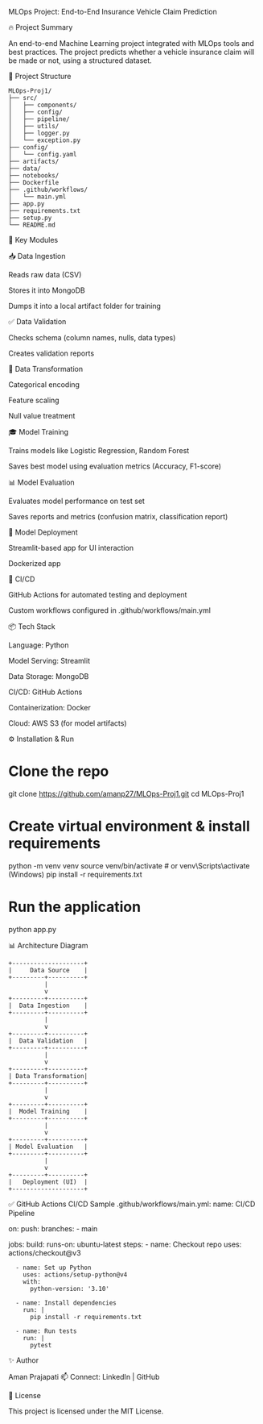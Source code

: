 MLOps Project: End-to-End Insurance Vehicle Claim Prediction

🔥 Project Summary

An end-to-end Machine Learning project integrated with MLOps tools and best practices. The project predicts whether a vehicle insurance claim will be made or not, using a structured dataset.

🧱 Project Structure
```
MLOps-Proj1/
├── src/
│   ├── components/
│   ├── config/
│   ├── pipeline/
│   ├── utils/
│   ├── logger.py
│   └── exception.py
├── config/
│   └── config.yaml
├── artifacts/
├── data/
├── notebooks/
├── Dockerfile
├── .github/workflows/
│   └── main.yml
├── app.py
├── requirements.txt
├── setup.py
└── README.md
```
🧩 Key Modules

📥 Data Ingestion

Reads raw data (CSV)

Stores it into MongoDB

Dumps it into a local artifact folder for training

✅ Data Validation

Checks schema (column names, nulls, data types)

Creates validation reports

🔄 Data Transformation

Categorical encoding

Feature scaling

Null value treatment

🎓 Model Training

Trains models like Logistic Regression, Random Forest

Saves best model using evaluation metrics (Accuracy, F1-score)

📊 Model Evaluation

Evaluates model performance on test set

Saves reports and metrics (confusion matrix, classification report)

🚀 Model Deployment

Streamlit-based app for UI interaction

Dockerized app

🔁 CI/CD

GitHub Actions for automated testing and deployment

Custom workflows configured in .github/workflows/main.yml

📦 Tech Stack

Language: Python

Model Serving: Streamlit

Data Storage: MongoDB

CI/CD: GitHub Actions

Containerization: Docker

Cloud: AWS S3 (for model artifacts)

⚙️ Installation & Run
# Clone the repo
git clone https://github.com/amanp27/MLOps-Proj1.git
cd MLOps-Proj1

# Create virtual environment & install requirements
python -m venv venv
source venv/bin/activate  # or venv\Scripts\activate (Windows)
pip install -r requirements.txt

# Run the application
python app.py

📊 Architecture Diagram
```
+--------------------+
|     Data Source    |
+---------+----------+
          |
          v
+---------+----------+
|  Data Ingestion    |
+---------+----------+
          |
          v
+---------+----------+
|  Data Validation   |
+---------+----------+
          |
          v
+---------+----------+
| Data Transformation|
+---------+----------+
          |
          v
+---------+----------+
|  Model Training    |
+---------+----------+
          |
          v
+---------+----------+
| Model Evaluation   |
+---------+----------+
          |
          v
+---------+----------+
|   Deployment (UI)  |
+--------------------+
```

✅ GitHub Actions CI/CD
Sample .github/workflows/main.yml:
name: CI/CD Pipeline

on:
  push:
    branches:
      - main

jobs:
  build:
    runs-on: ubuntu-latest
    steps:
      - name: Checkout repo
        uses: actions/checkout@v3

      - name: Set up Python
        uses: actions/setup-python@v4
        with:
          python-version: '3.10'

      - name: Install dependencies
        run: |
          pip install -r requirements.txt

      - name: Run tests
        run: |
          pytest


✨ Author

Aman Prajapati
📫 Connect: LinkedIn | GitHub

📜 License

This project is licensed under the MIT License.
